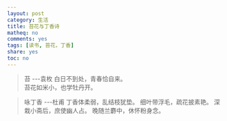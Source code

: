 ```yaml
---
layout: post
category: 生活
title: 苔花与丁香诗
matheq: no
comments: yes
tags: [读书, 苔花，丁香]
share: yes
toc: no
---
```



> 苔
> ---袁枚 
> 白日不到处，青春恰自来。  
> 苔花如米小，也学牡丹开。

> 咏丁香
> ---杜甫
> 丁香体柔弱，乱结枝犹垫。
> 细叶带浮毛，疏花披素艳。
> 深栽小斋后，庶使幽人占。
> 晚随兰麝中，休怀粉身念。

